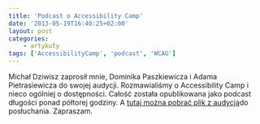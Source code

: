 ```yaml
---
title: 'Podcast o Accessibility Camp'
date: '2013-05-19T16:40:25+02:00'
layout: post
categories:
    - artykuły
tags: ['AccessibilityCamp', 'podcast', 'WCAG']
---
```


Michał Dziwisz zaprosił mnie, Dominika Paszkiewicza i Adama Pietrasiewicza do swojej audycji. Rozmawialiśmy o Accessibility Camp i nieco ogólniej o dostępności. Całość została opublikowana jako podcast długości ponad półtorej godziny. A [tutaj można pobrać plik z audycją](http://www.tyflopodcast.net/accessibility-camp/)do posłuchania. Zapraszam.
